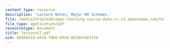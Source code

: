 ```yaml
---
content_type: resource
description: 'Lecture Notes: Major KR Schemes.'
file: /media/https%3A/open-learning-course-data-rc.s3.amazonaws.com/hst-952-computing-for-biomedical-scientists-fall-2002/0d20d21de83470b0045d8b7d47ebf21d_lecture17.pdf
file_type: application/pdf
resourcetype: Document
title: lecture17.pdf
uid: 0d20d21d-e834-70b0-045d-8b7d47ebf21d
---
```

